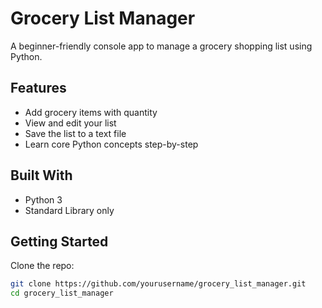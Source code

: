 # Grocery List Manager

A beginner-friendly console app to manage a grocery shopping list using Python.

## Features

- Add grocery items with quantity
- View and edit your list
- Save the list to a text file
- Learn core Python concepts step-by-step

## Built With

- Python 3
- Standard Library only

## Getting Started

Clone the repo:

```bash
git clone https://github.com/yourusername/grocery_list_manager.git
cd grocery_list_manager
